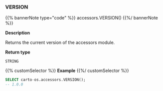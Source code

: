 ### VERSION

{{% bannerNote type="code" %}}
accessors.VERSION()
{{%/ bannerNote %}}

**Description**

Returns the current version of the accessors module.

**Return type**

`STRING`

{{% customSelector %}}
**Example**
{{%/ customSelector %}}

```sql
SELECT carto-os.accessors.VERSION();
-- 1.0.0
```